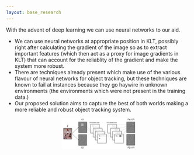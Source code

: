 ```yaml
---
layout: base_research
---
```

<main class="main">
  <div class="container-fluid">
    <div class="animated fadeIn">
      <div>
          <p>With the advent of deep learning we can use neural networks to our aid.</p>
          <ul>
              <li>
                  We can use neural networks at appropriate position in KLT, possibly right after calculating the gradient of the image so as to extract important features
                  (which then act as a proxy for image gradients in KLT) that can account for the reliablity of the gradient and make the system more robust.
              </li>
              <li>
                  There are techniques already present which make use of the various flavour of neural networks for object tracking, but these techniques are known to
                  fail at instances because they go haywire in unknown environments (the environments which were not present in the training data.)
              </li>
              <li>
                  Our proposed solution aims to capture the best of both worlds making a more reliable and robust object tracking system.
              </li>
          </ul>
          <div style="width:image width px; font-size:90%; text-align:center">
              <img src = "/img/research/neural.jpg" style="width:40%; height:60%;"  alt = 'alt text'/>
              <br/>
          </div>
      </div>
    </div>
  </div>
</main>
